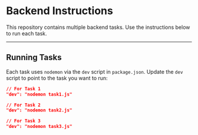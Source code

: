 # Backend Instructions

This repository contains multiple backend tasks. Use the instructions below to run each task.

---

## Running Tasks

Each task uses `nodemon` via the `dev` script in `package.json`. Update the `dev` script to point to the task you want to run:

```json
// For Task 1
"dev": "nodemon task1.js"

// For Task 2
"dev": "nodemon task2.js"

// For Task 3
"dev": "nodemon task3.js"
